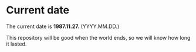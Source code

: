 # Current date

The current date is **1987.11.27.** (YYYY.MM.DD.)

This repository will be good when the world ends, so we will know how long it lasted.